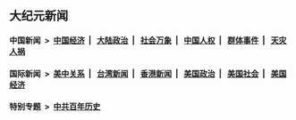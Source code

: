 ## 大纪元新闻

#### 中国新闻 &nbsp;>&nbsp; [中国经济](indexes/ncid283/README.md?07031245) &nbsp;| &nbsp; [大陆政治](indexes/ncid277/README.md?07031245) &nbsp;| &nbsp; [社会万象](indexes/ncid282/README.md?07031245) &nbsp;| &nbsp; [中国人权](indexes/ncid278/README.md?07031245) &nbsp;| &nbsp; [群体事件](indexes/ncid279/README.md?07031245) &nbsp;| &nbsp; [天灾人祸](indexes/ncid280/README.md?07031245)

#### 国际新闻 &nbsp;>&nbsp; [美中关系](indexes/nf1412576/README.md?07031245) &nbsp;| &nbsp; [台湾新闻](indexes/ncid1349361/README.md?07031245) &nbsp;| &nbsp; [香港新闻](indexes/ncid1349362/README.md?07031245) &nbsp;| &nbsp; [美国政治](indexes/ncid1078159/README.md?07031245) &nbsp;| &nbsp; [美国社会](indexes/ncid1078160/README.md?07031245) &nbsp;| &nbsp; [美国经济](indexes/ncid1078158/README.md?07031245)

#### 特别专题 &nbsp;>&nbsp; [中共百年历史](https://github.com/easy2view/epoch-special/blob/master/README.md?07031245)  
